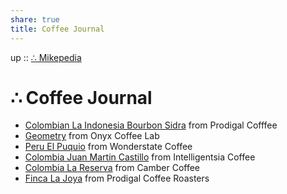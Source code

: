 ```yaml
---  
share: true  
title: Coffee Journal  
---  
```

up :: [∴ Mikepedia](./index.md)  
  
# ∴ Coffee Journal  
  
- [Colombian La Indonesia Bourbon Sidra](./2023-05-26-Prodigal-Sidra.md) from Prodigal Cofffee  
- [Geometry](./2023-05-19-Geometry.md) from Onyx Coffee Lab  
- [ Peru El Puquio](./2023-03-20.md) from Wonderstate Coffee  
- [Colombia Juan Martin Castillo](./2023-03-09.md) from Intelligentsia Coffee  
- [Colombia La Reserva](./2023-02-22-Camber.md) from Camber Coffee  
- [Finca La Joya](./2023-02-13-Prodigal.md) from Prodigal Coffee Roasters  